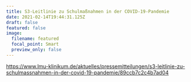 ```yaml
---
title: S3-Leitlinie zu Schulmaßnahmen in der COVID-19-Pandemie
date: 2021-02-14T19:44:31.125Z
draft: false
featured: false
image:
  filename: featured
  focal_point: Smart
  preview_only: false
---
```

https://www.lmu-klinikum.de/aktuelles/pressemitteilungen/s3-leitlinie-zu-schulmassnahmen-in-der-covid-19-pandemie/89ccb7c2c4b7ad04